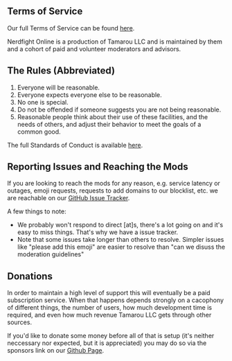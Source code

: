 ## Terms of Service

Our full Terms of Service can be found [here](https://nerdfight.online/about/tos/).

Nerdfight Online is a production of Tamarou LLC and is maintained by them and a
cohort of paid and volunteer moderators and advisors.

## The Rules (Abbreviated)

1. Everyone will be reasonable.
2. Everyone expects everyone else to be reasonable.
3. No one is special.
4. Do not be offended if someone suggests you are not being reasonable.
5. Reasonable people think about their use of these facilities, and the needs
   of others, and adjust their behavior to meet the goals of a common good.

The full Standards of Conduct is available [here](https://nerdfight.online/about/soc/).

## Reporting Issues and Reaching the Mods

If you are looking to reach the mods for any reason, e.g. service latency or
outages, emoji requests, requests to add domains to our blocklist, etc. we are
reachable on our [GitHub Issue Tracker](https://github.com/Tamarou/nerdfight.online/issues/new).

A few things to note:

* We probably won't respond to direct [at]s, there's a lot going on and it's
  easy to miss things. That's why we have a issue tracker.
* Note that some issues take longer than others to resolve. Simpler issues like
  "please add this emoji" are easier to resolve than "can we disuss the
  moderation guidelines"

## Donations

In order to maintain a high level of support this will eventually be a paid
subscription service. When that happens depends strongly on a cacophony of
different things, the number of users, how much development time is required,
and even how much revenue Tamarou LLC gets through other sources.

If you'd like to donate some money before all of that is setup (it's neither
neccessary nor expected, but it is appreciated) you may do so via the sponsors
link on our [Github Page](https://github.com/tamarou/nerdfight.online).

